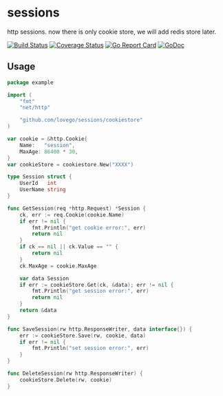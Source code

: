 # sessions
http sessions. now there is only cookie store, we will add redis store later.

[![Build Status](https://travis-ci.org/lovego/sessions.svg?branch=master)](https://travis-ci.org/lovego/sessions)
[![Coverage Status](https://img.shields.io/coveralls/github/lovego/sessions/master.svg)](https://coveralls.io/github/lovego/sessions?branch=master)
[![Go Report Card](https://goreportcard.com/badge/github.com/lovego/sessions?1)](https://goreportcard.com/report/github.com/lovego/sessions)
[![GoDoc](https://godoc.org/github.com/lovego/sessions?status.svg)](https://godoc.org/github.com/lovego/sessions)

## Usage
```go
package example

import (
	"fmt"
	"net/http"

	"github.com/lovego/sessions/cookiestore"
)

var cookie = &http.Cookie{
	Name:   "session",
	MaxAge: 86400 * 30,
}
var cookieStore = cookiestore.New("XXXX")

type Session struct {
	UserId   int
	UserName string
}

func GetSession(req *http.Request) *Session {
	ck, err := req.Cookie(cookie.Name)
	if err != nil {
		fmt.Println("get cookie error:", err)
		return nil
	}
	if ck == nil || ck.Value == "" {
		return nil
	}
	ck.MaxAge = cookie.MaxAge

	var data Session
	if err := cookieStore.Get(ck, &data); err != nil {
		fmt.Println("get session error:", err)
		return nil
	}
	return &data
}

func SaveSession(rw http.ResponseWriter, data interface{}) {
	err := cookieStore.Save(rw, cookie, data)
	if err != nil {
		fmt.Println("set session error:", err)
	}
}

func DeleteSession(rw http.ResponseWriter) {
	cookieStore.Delete(rw, cookie)
}
```
